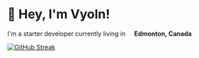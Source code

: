 # 👋 Hey, I'm Vyoln!

I'm a starter developer currently living in <img src="https://hatscripts.github.io/circle-flags/flags/cn.svg" width="12"> **Edmonton, Canada**

[![GitHub Streak](http://github-readme-streak-stats.herokuapp.com?user=vyoln&theme=nord&hide_border=true&date_format=n%2Fj%5B%2FY%5D&sideNums=A5C5CF&sideLabels=9DC2CF&ring=677F87&fire=48687B)](https://git.io/streak-stats)
